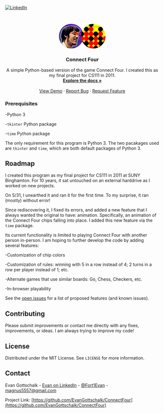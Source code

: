 <!-- PROJECT SHIELDS -->
<!--
*** I'm using markdown "reference style" links for readability.
*** Reference links are enclosed in brackets [ ] instead of parentheses ( ).
*** See the bottom of this document for the declaration of the reference variables
*** for contributors-url, forks-url, etc. This is an optional, concise syntax you may use.
*** https://www.markdownguide.org/basic-syntax/#reference-style-links
-->

<!-- Possibly unnecessary template section

[![Contributors][contributors-shield]](https://github.com/EvanGottschalk/)
[![Forks][forks-shield]][forks-url]
[![Stargazers][stars-shield]][stars-url]
[![Issues][issues-shield]](https://github.com/EvanGottschalk/ConnectFour/issues/)
[![MIT License][license-shield]][license-url]
[![LinkedIn][linkedin-shield]](https://www.linkedin.com/in/evan-gottschalk/)

-->

[![LinkedIn][linkedin-shield]](https://www.linkedin.com/in/evan-gottschalk/)



<!-- PROJECT LOGO -->
<br />
<p align="center">
  <a href="https://github.com/EvanGottschalk/ConnectFour">
    <img src="images/logo.png" alt="Logo" width="152" height="80">
  </a>

  <h3 align="center">Connect Four</h3>

  <p align="center">
    A simple Python-based version of the game Connect Four. I created this as my final project for CS111 in 2011.
    <br />
    <a href="https://github.com/EvanGottschalk/ConnectFour"><strong>Explore the docs »</strong></a>
    <br />
    <br />
    <a href="https://www.youtube.com/watch?v=KN3nohBw_CE">View Demo</a>
    ·
    <a href="https://github.com/EvanGottschalk/ConnectFour/issues">Report Bug</a>
    ·
    <a href="https://github.com/EvanGottschalk/ConnectFour/issues">Request Feature</a>
  </p>
</p>



<!-- TABLE OF CONTENTS -->

<!-- Possibly unnecessary template section

<details open="open">
  <summary><h2 style="display: inline-block">Table of Contents</h2></summary>
  <ol>
    <li>
      <a href="#about-the-project">About The Project</a>
      <ul>
        <li><a href="#built-with">Built With</a></li>
      </ul>
    </li>
    <li>
      <a href="#getting-started">Getting Started</a>
      <ul>
        <li><a href="#prerequisites">Prerequisites</a></li>
        <li><a href="#installation">Installation</a></li>
      </ul>
    </li>
    <li><a href="#usage">Usage</a></li>
    <li><a href="#roadmap">Roadmap</a></li>
    <li><a href="#contributing">Contributing</a></li>
    <li><a href="#license">License</a></li>
    <li><a href="#contact">Contact</a></li>
    <li><a href="#acknowledgements">Acknowledgements</a></li>
  </ol>
</details>

-->


<!-- ABOUT THE PROJECT -->

<!-- Possibly unnecessary template section


## About The Project

[![Product Name Screen Shot][product-screenshot]](https://example.com)

Here's a blank template to get started:
**To avoid retyping too much info. Do a search and replace with your text editor for the following:**
`EvanGottschalk`, `ConnectFour`, `Fort1Evan`, `magnus5557@gmail.com`, `Connect Four`, `A simple Python-based version of the game Connect Four. I created this as my final project for CS111 in 2011.`


### Built With

* []()
* []()
* []()

-->



<!-- GETTING STARTED -->

<!-- Possibly unnecessary template section

## Getting Started

To get a local copy up and running follow these simple steps.

-->

### Prerequisites

-Python 3

-`tkinter` Python package

-`time` Python package


The only requirement for this program is Python 3. The two pacakages used are `tkinter` and `time`, which are both default packages of Python 3.

<!-- Possibly unnecessary template section

### Installation

1. Clone the repo
   ```sh
   git clone https://github.com/EvanGottschalk/ConnectFour.git
   ```
2. Install NPM packages
   ```sh
   npm install
   ```

-->


<!-- USAGE EXAMPLES -->

<!-- Possibly unnecessary template section

## Usage

Use this space to show useful examples of how a project can be used. Additional screenshots, code examples and demos work well in this space. You may also link to more resources.

_For more examples, please refer to the [Documentation](https://example.com)_


-->



<!-- ROADMAP -->
## Roadmap

I created this program as my final project for CS111 in 2011 at SUNY Binghamton. For 10 years, it sat untouched on an external harddrive as I worked on new projects.

On 5/31, I unearthed it and ran it for the first time. To my surprise, it ran (mostly) without error!

Since rediscovering it, I fixed its errors, and added a new feature that I always wanted the original to have: animation. Specifically, an animation of the Connect Four chips falling into place. I added this new feature via the `time` package.

Its current functionality is limited to playing Connect Four with another person in-person. I am hoping to further develop the code by adding several features:

-Customization of chip colors

-Customization of rules: winning with 5 in a row instead of 4; 2 turns in a row per player instead of 1; etc.

-Alternate games that use similar boards: Go, Chess, Checkers, etc.

-In-browser playability


See the [open issues](https://github.com/EvanGottschalk/ConnectFour/issues) for a list of proposed features (and known issues).


<!-- CONTRIBUTING -->
## Contributing

Please submit improvements or contact me directly with any fixes, improvements, or ideas. I am always trying to improve my code!


<!-- LICENSE -->
## License

Distributed under the MIT License. See `LICENSE` for more information.


<!-- CONTACT -->
## Contact

Evan Gottschalk - [Evan on LinkedIn](https://www.linkedin.com/in/evan-gottschalk/) - [@Fort1Evan](https://twitter.com/Fort1Evan) - magnus5557@gmail.com

Project Link: [https://github.com/EvanGottschalk/ConnectFour](https://github.com/EvanGottschalk/ConnectFour)


<!-- ACKNOWLEDGEMENTS -->

<!-- Possibly unnecessary template section
## Acknowledgements

* []()
* []()
* []()

-->



<!-- MARKDOWN LINKS & IMAGES -->
<!-- https://www.markdownguide.org/basic-syntax/#reference-style-links -->
[contributors-shield]: https://img.shields.io/github/contributors/EvanGottschalk/repo.svg?style=for-the-badge
[contributors-url]: https://github.com/EvanGottschalk/repo/graphs/contributors
[forks-shield]: https://img.shields.io/github/forks/EvanGottschalk/repo.svg?style=for-the-badge
[forks-url]: https://github.com/EvanGottschalk/repo/network/members
[stars-shield]: https://img.shields.io/github/stars/EvanGottschalk/repo.svg?style=for-the-badge
[stars-url]: https://github.com/EvanGottschalk/repo/stargazers
[issues-shield]: https://img.shields.io/github/issues/EvanGottschalk/repo.svg?style=for-the-badge
[issues-url]: https://github.com/EvanGottschalk/repo/issues
[license-shield]: https://img.shields.io/github/license/EvanGottschalk/repo.svg?style=for-the-badge
[license-url]: https://github.com/EvanGottschalk/repo/blob/master/LICENSE.txt
[linkedin-shield]: https://img.shields.io/badge/-LinkedIn-black.svg?style=for-the-badge&logo=linkedin&colorB=555
[linkedin-url]: https://linkedin.com/in/EvanGottschalk
